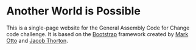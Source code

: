 # Another World is Possible

This is a single-page website for the General Assembly Code for Change code challenge. It is based on the [Bootstrap](http://getbootstrap.com/) framework created by [Mark Otto](https://twitter.com/mdo) and [Jacob Thorton](https://twitter.com/fat).
